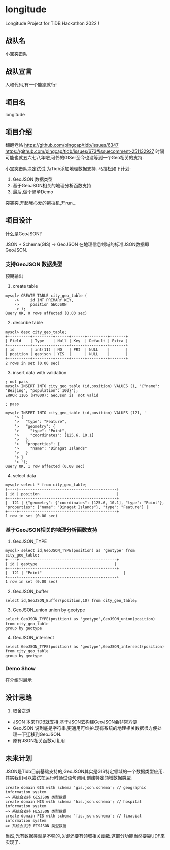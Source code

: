 # longitude
Longitude Project for TiDB Hackathon 2022 !

## 战队名
小宝突击队
## 战队宣言
人和代码,有一个能跑就行!
## 项目名
longitude
## 项目介绍
翻翻老帖 https://github.com/pingcap/tidb/issues/6347 
https://github.com/pingcap/tidb/issues/673#issuecomment-251132927
时隔可能也就五六七八年吧,可怜的GISer至今也没等到一个Geo相关的支持. 

小宝突击队决定试试,为Tidb添加地理数据支持.
马拉松如下计划:
1. GeoJSON 数据类型
2. 基于GeoJSON相关的地理分析函数支持
3. 最后,做个简单Demo

突突突,开起我心爱的拖拉机,开run...

## 项目设计
什么是GeoJSON?

JSON + Schema(GIS) => GeoJSON
在地理信息领域的标准JSON数据即GeoJSON.
### 支持GeoJSON 数据类型
预期输出
1. create table
```
mysql> CREATE TABLE city_geo_table (
    ->     id INT PRIMARY KEY,
    ->     position GEOJSON
    -> );
Query OK, 0 rows affected (0.03 sec)

```
2. describe table
```
mysql> desc city_geo_table;
+----------+---------+------+------+---------+-------+
| Field    | Type    | Null | Key  | Default | Extra |
+----------+---------+------+------+---------+-------+
| id       | int(11) | NO   | PRI  | NULL    |       |
| position | geojson | YES  |      | NULL    |       |
+----------+---------+------+------+---------+-------+
2 rows in set (0.00 sec)
```
3. insert data with validation
```
; not pass
mysql> INSERT INTO city_geo_table (id,position) VALUES (1, '{"name": "Beijing", "population": 100}');
ERROR 1105 (HY000): GeoJson is  not valid

; pass 

mysql> INSERT INTO city_geo_table (id,position) VALUES (121, '
    '> {
    '>   "type": "Feature",
    '>   "geometry": {
    '>     "type": "Point",
    '>     "coordinates": [125.6, 10.1]
    '>   },
    '>   "properties": {
    '>     "name": "Dinagat Islands"
    '>   }
    '> }
    '> ');
Query OK, 1 row affected (0.08 sec)
```
4. select data
```
mysql> select * from city_geo_table;
+----+-------------------------------------------+
| id | position                                  |
+----+-------------------------------------------+
|  121 | {"geometry": {"coordinates": [125.6, 10.1], "type": "Point"}, "properties": {"name": "Dinagat Islands"}, "type": "Feature"} |
+----+-------------------------------------------+
1 row in set (0.00 sec)
```

### 基于GeoJSON相关的地理分析函数支持
1. GeoJSON_TYPE
```
mysql> select id,GeoJSON_TYPE(position) as 'geotype' from city_geo_table;
+----+-------------------------------------------+
| id | geotype                                  |
+----+-------------------------------------------+
|  121 | "Point"                                    |
+----+-------------------------------------------+
1 row in set (0.00 sec)
```

2. GeoJSON_buffer
```
select id,GeoJSON_Buffer(position,10) from city_geo_table;
```
  
3. GeoJSON_union
union by geotype
```
select GeoJSON_TYPE(position) as 'geotype',GeoJSON_union(position) from city_geo_table
group by geotype
```

4. GeoJSON_intersect
```
select GeoJSON_TYPE(position) as 'geotype',GeoJSON_intersect(position) from city_geo_table
group by geotype
```

### Demo Show
在介绍时展示


## 设计思路
1. 取舍之道
- JSON 本来TiDB就支持,基于JSON去构建GeoJSON会非常方便
- GeoJSON 说到底是字符串,更通用可维护.现有系统的地理相关数据很方便处理一下迁移到GeoJSON.
- 原有JSON相关函数可复用

## 未来计划
JSON是Tidb目前基础支持的,GeoJSON其实是GIS特定领域的一个数据类型应用.
其实我们可以尝试在运行时通过语句调用,创建特定领域数据类型.
```
create domain GIS with schema 'gis.json.schema'; // geographic information system
=> 系统会支持 GISJSON 类型数据
create domain HIS with schema 'his.json.schema'; // hospital information system
=> 系统会支持 HISJSON 类型数据
create domain FIS with schema 'fis.json.schema'; // finacial information system
=> 系统会支持 FISJSON 类型数据
```

当然,光有数据类型是不够的,关键还要有领域相关函数.这部分功能当然要靠UDF来实现了.